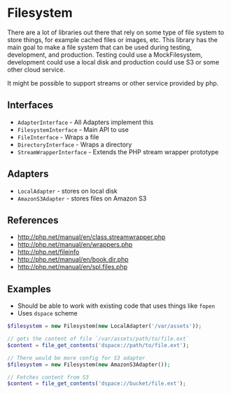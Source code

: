 Filesystem
==========

There are a lot of libraries out there that rely on some type of file system to
store things, for example cached files or images, etc. This library has the main
goal to make a file system that can be used during testing, development, and
production. Testing could use a MockFilesystem, development could use a local
disk and production could use S3 or some other cloud service.

It might be possible to support streams or other service provided by php.

## Interfaces

- `AdapterInterface` - All Adapters implement this
- `FilesystemInterface` - Main API to use
- `FileInterface` - Wraps a file
- `DirectoryInterface` - Wraps a directory
- `StreamWrapperInterface` - Extends the PHP stream wrapper prototype

## Adapters

- `LocalAdapter` - stores on local disk
- `AmazonS3Adapter` - stores files on Amazon S3

## References

- http://php.net/manual/en/class.streamwrapper.php
- http://php.net/manual/en/wrappers.php
- http://php.net/fileinfo
- http://php.net/manual/en/book.dir.php
- http://php.net/manual/en/spl.files.php

## Examples

- Should be able to work with existing code that uses things like `fopen`
- Uses `dspace` scheme

```php
$filesystem = new Filesystem(new LocalAdapter('/var/assets'));

// gets the content of file `/var/assets/path/to/file.ext`
$content = file_get_contents('dspace://path/to/file.ext');
```

```php
// There would be more config for S3 adapter
$filesystem = new Filesystem(new AmazonS3Adapter());

// Fetches content from S3
$content = file_get_contents('dspace://bucket/file.ext');
```
